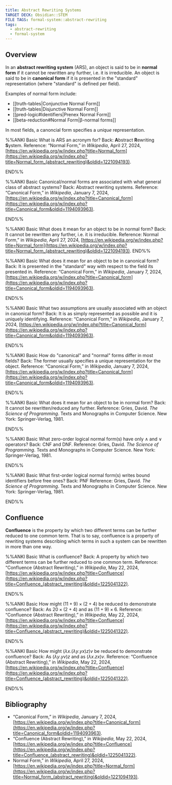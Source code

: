 ```yaml
---
title: Abstract Rewriting Systems
TARGET DECK: Obsidian::STEM
FILE TAGS: formal-system::abstract-rewriting
tags:
  - abstract-rewriting
  - formal-system
---
```


## Overview

In an **abstract rewriting system** (ARS), an object is said to be in **normal form** if it cannot be rewritten any further, i.e. it is irreducible. An object is said to be in **canonical form** if it is presented in the "standard" representation (where "standard" is defined per field).

Examples of normal form include:

* [[truth-tables|Conjunctive Normal Form]]
* [[truth-tables|Disjunctive Normal Form]]
* [[pred-logic#Identifiers|Prenex Normal Form]]
* [[beta-reduction#Normal Form|β-normal forms]]

In most fields, a canoncial form specifies a *unique* representation.

%%ANKI
Basic
What is ARS an acronym for?
Back: **A**bstract **R**ewriting **S**ystem.
Reference: “Normal Form,” in _Wikipedia_, April 27, 2024, [https://en.wikipedia.org/w/index.php?title=Normal_form](https://en.wikipedia.org/w/index.php?title=Normal_form_(abstract_rewriting)&oldid=1221094193).
<!--ID: 1719067812812-->
END%%

%%ANKI
Basic
Canonical/normal forms are associated with what general class of abstract systems?
Back: Abstract rewriting systems.
Reference: “Canonical Form,” in _Wikipedia_, January 7, 2024, [https://en.wikipedia.org/w/index.php?title=Canonical_form](https://en.wikipedia.org/w/index.php?title=Canonical_form&oldid=1194093963).
<!--ID: 1719067812820-->
END%%

%%ANKI
Basic
What does it mean for an object to be in normal form?
Back: It cannot be rewritten any further, i.e. it is irreducible.
Reference: Normal Form,” in _Wikipedia_, April 27, 2024, [https://en.wikipedia.org/w/index.php?title=Normal_form](https://en.wikipedia.org/w/index.php?title=Normal_form_(abstract_rewriting)&oldid=1221094193).
END%%

%%ANKI
Basic
What does it mean for an object to be in canonical form?
Back: It is presented in the "standard" way with respect to the field its presented in.
Reference: “Canonical Form,” in _Wikipedia_, January 7, 2024, [https://en.wikipedia.org/w/index.php?title=Canonical_form](https://en.wikipedia.org/w/index.php?title=Canonical_form&oldid=1194093963).
<!--ID: 1719067812824-->
END%%

%%ANKI
Basic
What two assumptions are usually associated with an object in canonical form?
Back: It is as simply represented as possible and it is uniquely identifying.
Reference: “Canonical Form,” in _Wikipedia_, January 7, 2024, [https://en.wikipedia.org/w/index.php?title=Canonical_form](https://en.wikipedia.org/w/index.php?title=Canonical_form&oldid=1194093963).
<!--ID: 1719067812829-->
END%%

%%ANKI
Basic
How do "canonical" and "normal" forms differ in most fields?
Back: The former usually specifies a unique representation for the object.
Reference: “Canonical Form,” in _Wikipedia_, January 7, 2024, [https://en.wikipedia.org/w/index.php?title=Canonical_form](https://en.wikipedia.org/w/index.php?title=Canonical_form&oldid=1194093963).
<!--ID: 1719067812833-->
END%%

%%ANKI
Basic
What does it mean for an object to be in normal form?
Back: It cannot be rewritten/reduced any further.
Reference: Gries, David. *The Science of Programming*. Texts and Monographs in Computer Science. New York: Springer-Verlag, 1981.
<!--ID: 1707675146194-->
END%%

%%ANKI
Basic
What zero-order logical normal form(s) have only $\land$ and $\lor$ operators?
Back: CNF and DNF.
Reference: Gries, David. *The Science of Programming*. Texts and Monographs in Computer Science. New York: Springer-Verlag, 1981.
<!--ID: 1707675369145-->
END%%

%%ANKI
Basic
What first-order logical normal form(s) writes bound identifiers before free ones?
Back: PNF
Reference: Gries, David. *The Science of Programming*. Texts and Monographs in Computer Science. New York: Springer-Verlag, 1981.
<!--ID: 1707675369187-->
END%%

## Confluence

**Confluence** is the property by which two different terms can be further reduced to one common term. That is to say, confluence is a property of rewriting systems describing which terms in such a system can be rewritten in more than one way.

%%ANKI
Basic
What is confluence?
Back: A property by which two different terms can be further reduced to one common term.
Reference: “Confluence (Abstract Rewriting),” in _Wikipedia_, May 22, 2024, [https://en.wikipedia.org/w/index.php?title=Confluence](https://en.wikipedia.org/w/index.php?title=Confluence_(abstract_rewriting)&oldid=1225041322).
<!--ID: 1719578045810-->
END%%

%%ANKI
Basic
How might $(11 + 9) \times (2 + 4)$ be reduced to demonstrate confluence?
Back: As $20 \times (2 + 4)$ and as $(11 + 9) \times 6$.
Reference: “Confluence (Abstract Rewriting),” in _Wikipedia_, May 22, 2024, [https://en.wikipedia.org/w/index.php?title=Confluence](https://en.wikipedia.org/w/index.php?title=Confluence_(abstract_rewriting)&oldid=1225041322).
<!--ID: 1719578045839-->
END%%

%%ANKI
Basic
How might $(\lambda x. (\lambda y. yx)z)v$ be reduced to demonstrate confluence?
Back: As $(\lambda y.yv)z$ and as $(\lambda x. zx)v$.
Reference: “Confluence (Abstract Rewriting),” in _Wikipedia_, May 22, 2024, [https://en.wikipedia.org/w/index.php?title=Confluence](https://en.wikipedia.org/w/index.php?title=Confluence_(abstract_rewriting)&oldid=1225041322).
<!--ID: 1719578045843-->
END%%

## Bibliography

* “Canonical Form,” in _Wikipedia_, January 7, 2024, [https://en.wikipedia.org/w/index.php?title=Canonical_form](https://en.wikipedia.org/w/index.php?title=Canonical_form&oldid=1194093963).
* “Confluence (Abstract Rewriting),” in _Wikipedia_, May 22, 2024, [https://en.wikipedia.org/w/index.php?title=Confluence](https://en.wikipedia.org/w/index.php?title=Confluence_(abstract_rewriting)&oldid=1225041322).
* Normal Form,” in _Wikipedia_, April 27, 2024, [https://en.wikipedia.org/w/index.php?title=Normal_form](https://en.wikipedia.org/w/index.php?title=Normal_form_(abstract_rewriting)&oldid=1221094193).